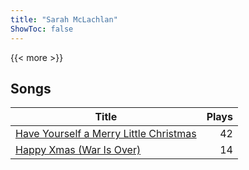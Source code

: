 ```yaml
---
title: "Sarah McLachlan"
ShowToc: false
---
```


{{< more >}}

## Songs
Title | Plays 
----- | -----: 
[Have Yourself a Merry Little Christmas](/songs/have-yourself-a-merry-little-christmas) | 42
[Happy Xmas (War Is Over)](/songs/happy-xmas-war-is-over) | 14

